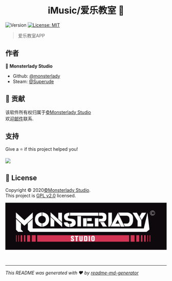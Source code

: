 <h1 align="center">iMusic/爱乐教室 👋</h1>
<p>
  <img alt="Version" src="https://img.shields.io/badge/version-v1.1.0-blue.svg?cacheSeconds=2592000" />
  <a href="#" target="_blank">
    <img alt="License: MIT" src="https://img.shields.io/badge/License-MIT-yellow.svg" />
  </a>
</p>

> 爱乐教室APP

## 作者

👤 **Monsterlady Studio**
* Github: [@monsterlady](https://github.com/monsterlady)
* Steam: [@Superude](https://steamcommunity.com/id/381727/)

## 🤝 贡献

该软件所有权归属于[©Monsterlady Studio](https://github.com/Monsterlady-Studio/iMusic-release/blob/master/LICENSE)<br />欢迎[邮件](mailto:monsterladystudio@hotmail.com)联系. 

## 支持

Give a ⭐️ if this project helped you!

<a href="https://www.patreon.com/">
  <img src="https://c5.patreon.com/external/logo/become_a_patron_button@2x.png" width="160">
</a>

## 📝 License

Copyright © 2020[©Monsterlady Studio](https://github.com/Monsterlady-Studio/iMusic-release/blob/master/LICENSE).<br />
This project is [GPL v2.0](https://raw.githubusercontent.com/Monsterlady-Studio/iMusic-release/master/LICENSE) licensed.
<p align="center">
  <img src="https://raw.githubusercontent.com/Monsterlady-Studio/iMusic-release/master/m%E5%AE%9A%E7%A8%BF1.svg">
</p>
<br />

***
_This README was generated with ❤️ by [readme-md-generator](https://github.com/kefranabg/readme-md-generator)_
